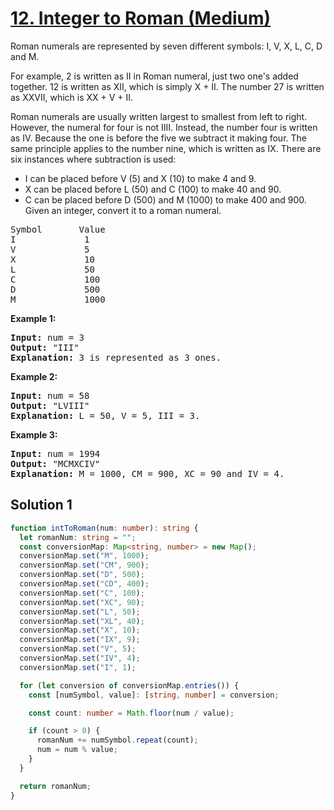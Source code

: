 # [12. Integer to Roman (Medium)](https://leetcode.com/problems/integer-to-roman/)

<p>Roman numerals are represented by seven different symbols: I, V, X, L, C, D and M.</p>

<p>For example, 2 is written as II in Roman numeral, just two one's added together. 12 is written as XII, which is simply X + II. The number 27 is written as XXVII, which is XX + V + II.

Roman numerals are usually written largest to smallest from left to right. However, the numeral for four is not IIII. Instead, the number four is written as IV. Because the one is before the five we subtract it making four. The same principle applies to the number nine, which is written as IX. There are six instances where subtraction is used:

- I can be placed before V (5) and X (10) to make 4 and 9.
- X can be placed before L (50) and C (100) to make 40 and 90.
- C can be placed before D (500) and M (1000) to make 400 and 900.
  Given an integer, convert it to a roman numeral.</p>

<pre>
Symbol       Value
I             1
V             5
X             10
L             50
C             100
D             500
M             1000
</pre>

<p><strong>Example 1:</strong></p>

<pre>
<strong>Input:</strong> num = 3
<strong>Output:</strong> "III"
<strong>Explanation:</strong> 3 is represented as 3 ones.
</pre>

<p><strong>Example 2:</strong></p>

<pre>
<strong>Input:</strong> num = 58
<strong>Output:</strong> "LVIII"
<strong>Explanation:</strong> L = 50, V = 5, III = 3.
</pre>

<p><strong>Example 3:</strong></p>

<pre>
<strong>Input:</strong> num = 1994
<strong>Output:</strong> "MCMXCIV"
<strong>Explanation:</strong> M = 1000, CM = 900, XC = 90 and IV = 4.
</pre>

## Solution 1

```ts
function intToRoman(num: number): string {
  let romanNum: string = "";
  const conversionMap: Map<string, number> = new Map();
  conversionMap.set("M", 1000);
  conversionMap.set("CM", 900);
  conversionMap.set("D", 500);
  conversionMap.set("CD", 400);
  conversionMap.set("C", 100);
  conversionMap.set("XC", 90);
  conversionMap.set("L", 50);
  conversionMap.set("XL", 40);
  conversionMap.set("X", 10);
  conversionMap.set("IX", 9);
  conversionMap.set("V", 5);
  conversionMap.set("IV", 4);
  conversionMap.set("I", 1);

  for (let conversion of conversionMap.entries()) {
    const [numSymbol, value]: [string, number] = conversion;

    const count: number = Math.floor(num / value);

    if (count > 0) {
      romanNum += numSymbol.repeat(count);
      num = num % value;
    }
  }

  return romanNum;
}
```
